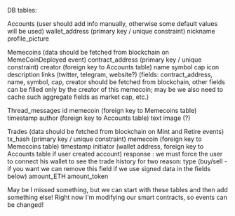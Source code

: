 DB tables:

Accounts (user should add info manually, otherwise some default values will be used)
wallet_address (primary key / unique constraint)
nickname
profile_picture

Memecoins (data should be fetched from blockchain on MemeCoinDeployed event)
contract_address (primary key / unique constraint)
creator (foreign key to Accounts table)
name
symbol
cap
icon
description
links (twitter, telegram, website?)
(fields: contract_address, name, symbol, cap, creator should be fetched from blockchain, other fields can be filled only by the creator of this memecoin; may be we also need to cache such aggregate fields as market cap, etc.)

Thread_messages
id
memecoin (foreign key to Memecoins table)
timestamp
author (foreign key to Accounts table)
text
image (?)

Trades (data should be fetched from blockchain on Mint and Retire events)
tx_hash (primary key / unique constraint)
memecoin (foreign key to Memecoins table)
timestamp
initiator (wallet address, foreign key to Accounts table if user created account)
response : we must force the user to connect his wallet to see the trade history for two reason:
type (buy/sell - if you want we can remove this field if we use signed data in the fields below)
amount_ETH
amount_token

May be I missed something, but we can start with these tables and then add something else! Right now I'm modifying our smart contracts, so events can be changed!
